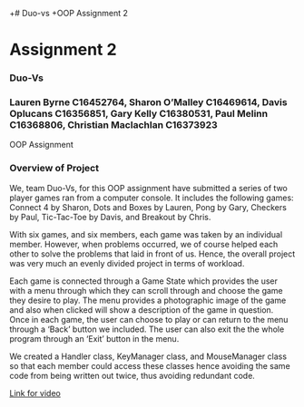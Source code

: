+# Duo-vs
+OOP Assignment 2

# Assignment 2
### Duo-Vs
### Lauren Byrne C16452764, Sharon O’Malley C16469614, Davis Oplucans C16356851, Gary Kelly C16380531, Paul Melinn C16368806, Christian Maclachlan C16373923
OOP Assignment


### Overview of Project

We, team Duo-Vs, for this OOP assignment have submitted a series of two player games ran from a computer console. It includes the following games: Connect 4 by Sharon, Dots and Boxes by Lauren, Pong by Gary, Checkers by Paul, Tic-Tac-Toe by Davis, and Breakout by Chris. 

With six games, and six members, each game was taken by an individual member. However, when problems occurred, we of course helped each other to solve the problems that laid in front of us. Hence, the overall project was very much an evenly divided project in terms of workload. 

Each game is connected through a Game State which provides the user with a menu through which they can scroll through and choose the game they desire to play. The menu provides a photographic image of the game and also when clicked will show a description of the game in question. Once in each game, the user can choose to play or can return to the menu through a ‘Back’ button we included. The user can also exit the the whole program through an ‘Exit’ button in the menu. 

We created a Handler class, KeyManager class, and MouseManager class so that each member could access these classes hence avoiding the same code from being written out twice, thus avoiding redundant code. 



[Link for video](https://youtu.be/r1JNlY-mVqw)
